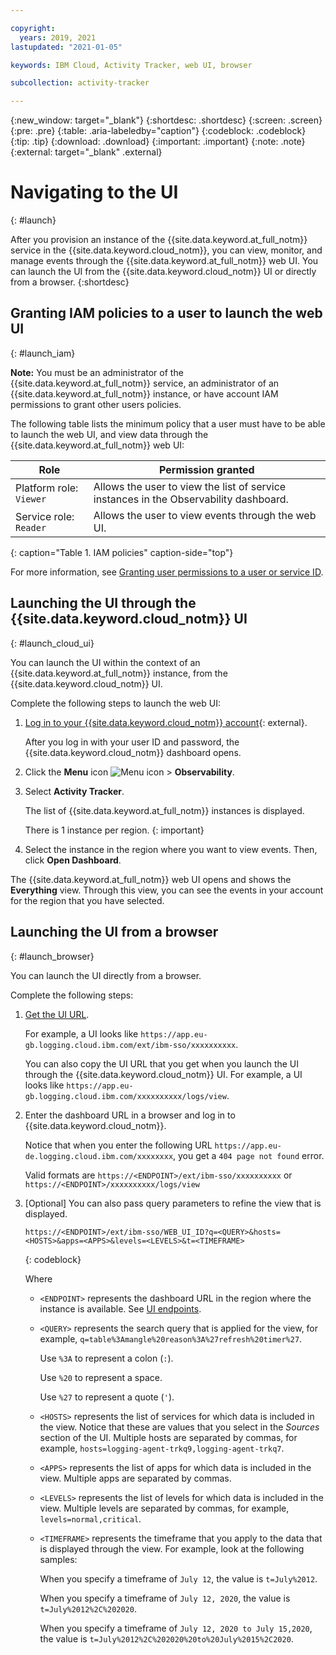 ```yaml
---

copyright:
  years: 2019, 2021
lastupdated: "2021-01-05"

keywords: IBM Cloud, Activity Tracker, web UI, browser

subcollection: activity-tracker

---
```


{:new_window: target="_blank"}
{:shortdesc: .shortdesc}
{:screen: .screen}
{:pre: .pre}
{:table: .aria-labeledby="caption"}
{:codeblock: .codeblock}
{:tip: .tip}
{:download: .download}
{:important: .important}
{:note: .note}
{:external: target="_blank" .external}

# Navigating to the UI
{: #launch}

After you provision an instance of the {{site.data.keyword.at_full_notm}} service in the {{site.data.keyword.cloud_notm}}, you can view, monitor, and manage events through the {{site.data.keyword.at_full_notm}} web UI. You can launch the UI from the {{site.data.keyword.cloud_notm}} UI or directly from a browser.
{:shortdesc}



## Granting IAM policies to a user to launch the web UI
{: #launch_iam}

**Note:** You must be an administrator of the {{site.data.keyword.at_full_notm}} service, an administrator of an {{site.data.keyword.at_full_notm}} instance, or have account IAM permissions to grant other users policies.

The following table lists the minimum policy that a user must have to be able to launch the web UI, and view data through the {{site.data.keyword.at_full_notm}} web UI:

| Role                      | Permission granted       |
|---------------------------|---------------------|
| Platform role: `Viewer`   | Allows the user to view the list of service instances in the Observability dashboard. |
| Service role: `Reader`    | Allows the user to view events through the web UI. | 
{: caption="Table 1. IAM policies" caption-side="top"} 

For more information, see [Granting user permissions to a user or service ID](/docs/services/activity-tracker?topic=activity-tracker-iam_view_events#iam_view_events).


## Launching the UI through the {{site.data.keyword.cloud_notm}} UI
{: #launch_cloud_ui}

You can launch the UI within the context of an {{site.data.keyword.at_full_notm}} instance, from the {{site.data.keyword.cloud_notm}} UI. 

Complete the following steps to launch the web UI:

1. [Log in to your {{site.data.keyword.cloud_notm}} account](https://cloud.ibm.com/login){: external}.

	After you log in with your user ID and password, the {{site.data.keyword.cloud_notm}} dashboard opens.

2. Click the **Menu** icon ![Menu icon](../icons/icon_hamburger.svg) &gt; **Observability**. 

3. Select **Activity Tracker**. 

    The list of {{site.data.keyword.at_full_notm}} instances is displayed.

    There is 1 instance per region.
    {: important}

4. Select the instance in the region where you want to view events. Then, click **Open Dashboard**.

The {{site.data.keyword.at_full_notm}} web UI opens and shows the **Everything** view. Through this view, you can see the events in your account for the region that you have selected.


## Launching the UI from a browser
{: #launch_browser}

You can launch the UI directly from a browser. 

Complete the following steps:

1. [Get the UI URL](/docs/activity-tracker?topic=activity-tracker-get_web_url).

    For example, a UI looks like `https://app.eu-gb.logging.cloud.ibm.com/ext/ibm-sso/xxxxxxxxxx`.

    You can also copy the UI URL that you get when you launch the UI through the {{site.data.keyword.cloud_notm}} UI. For example, a UI looks like `https://app.eu-gb.logging.cloud.ibm.com/xxxxxxxxxx/logs/view`.

2. Enter the dashboard URL in a browser and log in to {{site.data.keyword.cloud_notm}}.

    Notice that when you enter the following URL `https://app.eu-de.logging.cloud.ibm.com/xxxxxxxx`, you get a `404 page not found` error.

    Valid formats are `https://<ENDPOINT>/ext/ibm-sso/xxxxxxxxxx` or `https://<ENDPOINT>/xxxxxxxxxx/logs/view`

3. [Optional] You can also pass query parameters to refine the view that is displayed.

    ```
    https://<ENDPOINT>/ext/ibm-sso/WEB_UI_ID?q=<QUERY>&hosts=<HOSTS>&apps=<APPS>&levels=<LEVELS>&t=<TIMEFRAME>
    ```
    {: codeblock}

    Where

    * `<ENDPOINT>` represents the dashboard URL in the region where the instance is available. See [UI endpoints](/docs/activity-tracker?topic=activity-tracker-endpoints#endpoints_logdna_ui).

    * `<QUERY>` represents the search query that is applied for the view, for example, `q=table%3Amangle%20reason%3A%27refresh%20timer%27`. 

        Use `%3A` to represent a colon (`:`).

        Use `%20` to represent a space.

        Use `%27` to represent a quote (`'`).

    * `<HOSTS>` represents the list of services for which data is included in the view. Notice that these are values that you select in the *Sources* section of the UI. Multiple hosts are separated by commas, for example,  `hosts=logging-agent-trkq9,logging-agent-trkq7`.

    * `<APPS>` represents the list of apps for which data is included in the view. Multiple apps are separated by commas.

    * `<LEVELS>` represents the list of levels for which data is included in the view. Multiple levels are separated by commas, for example, `levels=normal,critical`.

    * `<TIMEFRAME>` represents the timeframe that you apply to the data that is displayed through the view. For example, look at the following samples:
    
        When you specify a timeframe of `July 12`, the value is `t=July%2012`. 
        
        When you specify a timeframe of `July 12, 2020`, the value is `t=July%2012%2C%202020`. 

        When you specify a timeframe of `July 12, 2020 to July 15,2020`, the value is `t=July%2012%2C%202020%20to%20July%2015%2C2020`.



